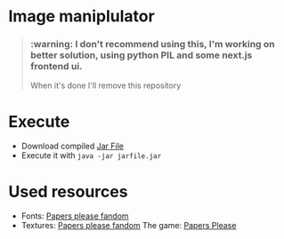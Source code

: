 # Image maniplulator

> <h3> :warning: I don't recommend using this, I'm working on better solution, using python PIL and some next.js frontend ui.</h3>
> When it's done I'll remove this repository
> 
# Execute
* Download compiled [Jar File](https://github.com/YTblockman/Papers-Please-Document-Generator/releases/)
* Execute it with `java -jar jarfile.jar`

# Used resources
* Fonts: [Papers please fandom](https://papersplease.fandom.com/wiki/Fonts)
* Textures: [Papers please fandom](https://papersplease.fandom.com/wiki/Fonts)
The game: [Papers Please](https://papersplea.se)
